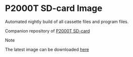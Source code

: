 # P2000T SD-card Image

Automated nightly build of all cassette files and program files.

Companion repository of [P2000T SD-card](https://github.com/ifilot/p2000t-sdcard)

> [!NOTE]
> The latest image can be downloaded [here](https://github.com/ifilot/p2000t-sdcard-image/releases/download/nightly/p2000t-sd-card.img.zip)
